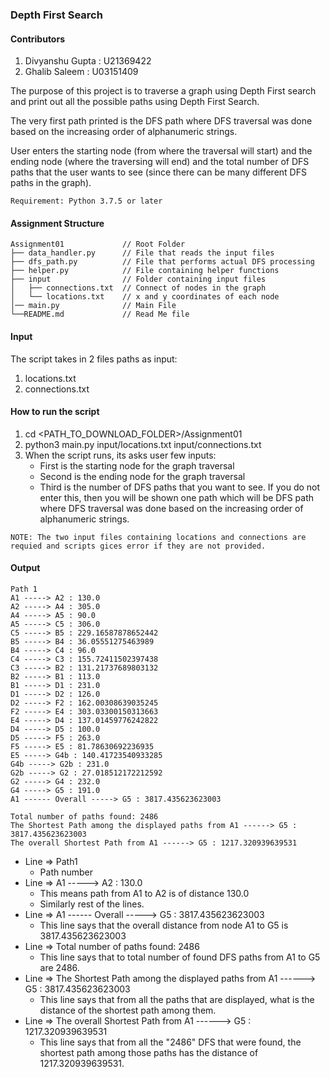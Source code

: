 ### Depth First Search ###

#### Contributors ####

1) Divyanshu Gupta : U21369422
2) Ghalib Saleem : U03151409

The purpose of this project is to traverse a graph using Depth First search and print out all the possible paths using Depth First Search.

The very first path printed is the DFS path where DFS traversal was done based on the increasing order of alphanumeric strings.

User enters the starting node (from where the traversal will start) and the ending node (where the traversing will end) and the total number of DFS paths that the user wants to see (since there can be many different DFS paths in the graph).

```
Requirement: Python 3.7.5 or later 
```

#### Assignment Structure ####

```
Assignment01             // Root Folder
├── data_handler.py      // File that reads the input files
├── dfs_path.py          // File that performs actual DFS processing
├── helper.py            // File containing helper functions 
├── input                // Folder containing input files
│   ├── connections.txt  // Connect of nodes in the graph
│   └── locations.txt    // x and y coordinates of each node
│── main.py              // Main File
└──README.md             // Read Me file
```

#### Input ####

The script takes in 2 files paths as input:

1) locations.txt
2) connections.txt

#### How to run the script ####

1) cd <PATH_TO_DOWNLOAD_FOLDER>/Assignment01
2) python3 main.py input/locations.txt input/connections.txt
3) When the script runs, its asks user few inputs:
   * First is the starting node for the graph traversal
   * Second is the ending node for the graph traversal
   * Third is the number of DFS paths that you want to see. If you do not enter this, then you will be shown one path which will be DFS path where DFS traversal was done based on the increasing order of alphanumeric strings.
```
NOTE: The two input files containing locations and connections are requied and scripts gices error if they are not provided.
```

#### Output ####

```
Path 1
A1 -----> A2 : 130.0
A2 -----> A4 : 305.0
A4 -----> A5 : 90.0
A5 -----> C5 : 306.0
C5 -----> B5 : 229.16587878652442
B5 -----> B4 : 36.05551275463989
B4 -----> C4 : 96.0
C4 -----> C3 : 155.72411502397438
C3 -----> B2 : 131.21737689803132
B2 -----> B1 : 113.0
B1 -----> D1 : 231.0
D1 -----> D2 : 126.0
D2 -----> F2 : 162.00308639035245
F2 -----> E4 : 303.03300150313663
E4 -----> D4 : 137.01459776242822
D4 -----> D5 : 100.0
D5 -----> F5 : 263.0
F5 -----> E5 : 81.78630692236935
E5 -----> G4b : 140.41723540933285
G4b -----> G2b : 231.0
G2b -----> G2 : 27.018512172212592
G2 -----> G4 : 232.0
G4 -----> G5 : 191.0
A1 ------ Overall -----> G5 : 3817.435623623003

Total number of paths found: 2486
The Shortest Path among the displayed paths from A1 ------> G5 : 3817.435623623003
The overall Shortest Path from A1 ------> G5 : 1217.320939639531
```

* Line => Path1
  * Path number
* Line => A1 -----> A2 : 130.0
  * This means path from A1 to A2 is of distance 130.0
  * Similarly rest of the lines.
* Line => A1 ------ Overall -----> G5 : 3817.435623623003
  * This line says that the overall distance from node A1 to G5 is 3817.435623623003
* Line => Total number of paths found: 2486
  * This line says that to total number of found DFS paths from A1 to G5 are 2486.
* Line => The Shortest Path among the displayed paths from A1 ------> G5 : 3817.435623623003
  * This line says that from all the paths that are displayed, what is the distance of the shortest path among them.
* Line => The overall Shortest Path from A1 ------> G5 : 1217.320939639531
  * This line says that from all the "2486" DFS that were found, the shortest path among those paths has the distance of 1217.320939639531.
